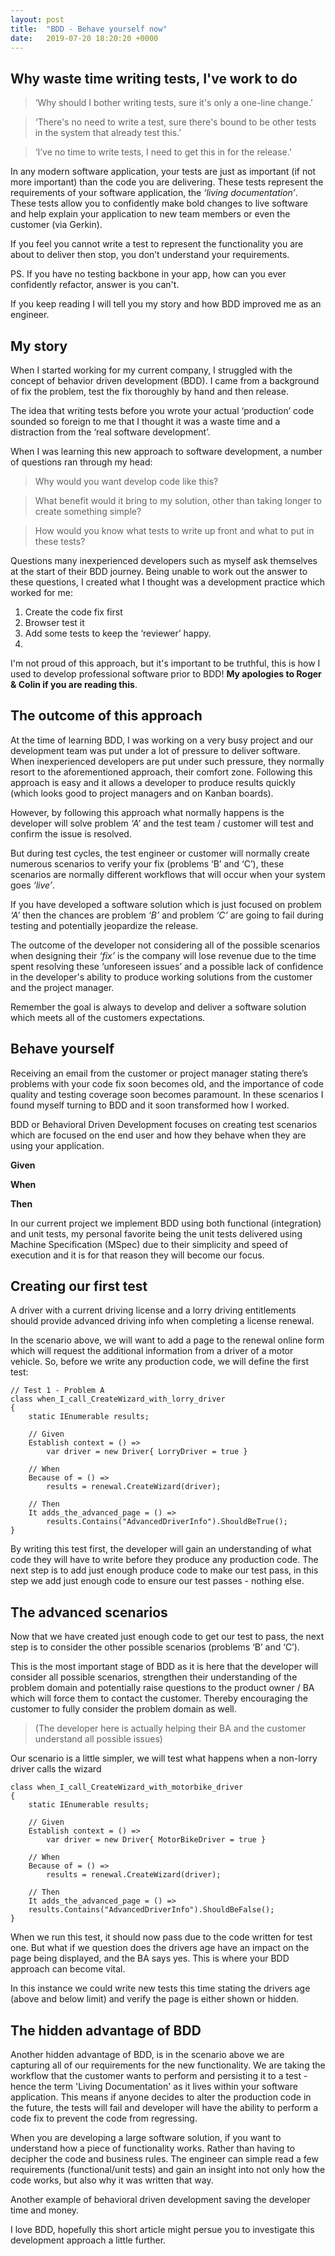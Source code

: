 ```yaml
---
layout: post
title:  "BDD - Behave yourself now"
date:   2019-07-20 18:20:20 +0000
---
```

## Why waste time writing tests, I've work to do 

>‘Why should I bother writing tests, sure it's only a one-line change.’ 

>‘There's no need to write a test, sure there's bound to be other tests in the system that already test this.’ 

>‘I’ve no time to write tests, I need to get this in for the release.’ 

In any modern software application, your tests are just as important (if not more important) than the code you are delivering. These tests represent the requirements of your software application, the <em>‘living documentation’</em>. These tests allow you to confidently make bold changes to live software and help explain your application to new team members or even the customer (via Gerkin). 

If you feel you cannot write a test to represent the functionality you are about to deliver then stop, you don’t understand your requirements. 

PS. If you have no testing backbone in your app, how can you ever confidently refactor, answer is you can't. 

If you keep reading I will tell you my story and how BDD improved me as an engineer. 

## My story 

When I started working for my current company, I struggled with the concept of behavior driven development (BDD). I came from a background of fix the problem, test the fix thoroughly by hand and then release. 

The idea that writing tests before you wrote your actual ‘production’ code sounded so foreign to me that I thought it was a waste time and a distraction from the ‘real software development’. 

When I was learning this new approach to software development, a number of questions ran through my head: 

>Why would you want develop code like this? 

>What benefit would it bring to my solution, other than taking longer to create something simple? 

>How would you know what tests to write up front and what to put in these tests? 

Questions many inexperienced developers such as myself ask themselves at the start of their BDD journey. Being unable to work out the answer to these questions, I created what I thought was a development practice which worked for me: 

<ol>
<li> Create the code fix first </li>

<li> Browser test it </li>

<li> Add some tests to keep the ‘reviewer’ happy. <li>
</ol>

I'm not proud of this approach, but it's important to be truthful, this is how I used to develop professional software prior to BDD! <strong>My apologies to Roger & Colin if you are reading this</strong>. 

## The outcome of this approach 

At the time of learning BDD, I was working on a very busy project and our development team was put under a lot of pressure to deliver software. When inexperienced developers are put under such pressure, they normally resort to the aforementioned approach, their comfort zone. Following this approach is easy and it allows a developer to produce results quickly (which looks good to project managers and on Kanban boards). 

However, by following this approach what normally happens is the developer will solve problem <em>‘A’</em> and the test team / customer will test and confirm the issue is resolved.  

But during test cycles, the test engineer or customer will normally create numerous scenarios to verify your fix (problems ‘B’ and ‘C’), these scenarios are normally different workflows that will occur when your system goes <em>‘live’</em>. 

If you have developed a software solution which is just focused on problem <em>‘A’</em> then the chances are problem <em>‘B’</em> and problem <em>‘C’</em> are going to fail during testing and potentially jeopardize the release. 

The outcome of the developer not considering all of the possible scenarios when designing their <em>‘fix’</em> is the company will lose revenue due to the time spent resolving these ‘unforeseen issues’ and a possible lack of confidence in the developer's ability to produce working solutions from the customer and the project manager. 

Remember the goal is always to develop and deliver a software solution which meets all of the customers expectations. 

## Behave yourself 

Receiving an email from the customer or project manager stating there’s problems with your code fix soon becomes old, and the importance of code quality and testing coverage soon becomes paramount. In these scenarios I found myself turning to BDD and it soon transformed how I worked. 

BDD or Behavioral Driven Development focuses on creating test scenarios which are focused on the end user and how they behave when they are using your application. 

<strong>Given</strong>

<strong>When</strong>

<strong>Then</strong>

In our current project we implement BDD using both functional (integration) and unit tests, my personal favorite being the unit tests delivered using Machine Specification (MSpec) due to their simplicity and speed of execution and it is for that reason they will become our focus. 

## Creating our first test 
A driver with a current driving license and a lorry driving entitlements should provide advanced driving info when completing a license renewal. 

In the scenario above, we will want to add a page to the renewal online form which will request the additional information from a driver of a motor vehicle. So, before we write any production code, we will define the first test: 

    // Test 1 - Problem A 
    class when_I_call_CreateWizard_with_lorry_driver  
    { 
        static IEnumerable results; 

        // Given  
        Establish context = () => 
            var driver = new Driver{ LorryDriver = true }  

        // When  
        Because of = () => 
            results = renewal.CreateWizard(driver);  

        // Then  
        It adds_the_advanced_page = () => 
            results.Contains("AdvancedDriverInfo").ShouldBeTrue();  
    }  

By writing this test first, the developer will gain an understanding of what code they will have to write before they produce any production code. The next step is to add just enough produce code to make our test pass, in this step we add just enough code to ensure our test passes - nothing else. 

## The advanced scenarios 
Now that we have created just enough code to get our test to pass, the next step is to consider the other possible scenarios (problems ‘B’ and ‘C’).  

This is the most important stage of BDD as it is here that the developer will consider all possible scenarios, strengthen their understanding of the problem domain and potentially raise questions to the product owner / BA which will force them to contact the customer. Thereby encouraging the customer to fully consider the problem domain as well. 

>(The developer here is actually helping their BA and the customer understand all possible issues)

Our scenario is a little simpler, we will test what happens when a non-lorry driver calls the wizard 

    class when_I_call_CreateWizard_with_motorbike_driver  
    {  
        static IEnumerable results; 

        // Given  
        Establish context = () => 
            var driver = new Driver{ MotorBikeDriver = true }  

        // When  
        Because of = () => 
            results = renewal.CreateWizard(driver);   

        // Then  
        It adds_the_advanced_page = () => 
        results.Contains("AdvancedDriverInfo").ShouldBeFalse(); 
    }  

When we run this test, it should now pass due to the code written for test one. But what if we question does the drivers age have an impact on the page being displayed, and the BA says yes. This is where your BDD approach can become vital. 

In this instance we could write new tests this time stating the drivers age (above and below limit) and verify the page is either shown or hidden. 

## The hidden advantage of BDD 

Another hidden advantage of BDD, is in the scenario above we are capturing all of our requirements for the new functionality. We are taking the workflow that the customer wants to perform and persisting it to a test - hence the term 'Living Documentation' as it lives within your software application. This means if anyone decides to alter the production code in the future, the tests will fail and developer will have the ability to perform a code fix to prevent the code from regressing. 

When you are developing a large software solution, if you want to understand how a piece of functionality works. Rather than having to decipher the code and business rules. The engineer can simple read a few requirements (functional/unit tests) and gain an insight into not only how the code works, but also why it was written that way. 

Another example of behavioral driven development saving the developer time and money. 

I love BDD, hopefully this short article might persue you to investigate this development approach a little further.